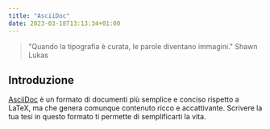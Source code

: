 ```yaml
---
title: "AsciiDoc"
date: 2023-03-18T13:13:34+01:00
---
```


> "Quando la tipografia è curata, le parole diventano immagini."
> Shawn Lukas

## Introduzione

[AsciiDoc](https://asciidoc.org) è un formato di documenti più semplice e
conciso rispetto a LaTeX, ma che genera comunque contenuto ricco e accattivante.
Scrivere la tua tesi in questo formato ti permette di semplificarti la vita.
